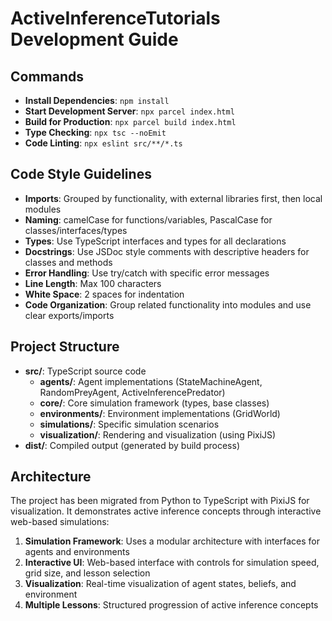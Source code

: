 # ActiveInferenceTutorials Development Guide

## Commands
- **Install Dependencies**: `npm install`
- **Start Development Server**: `npx parcel index.html`
- **Build for Production**: `npx parcel build index.html`
- **Type Checking**: `npx tsc --noEmit`
- **Code Linting**: `npx eslint src/**/*.ts`

## Code Style Guidelines
- **Imports**: Grouped by functionality, with external libraries first, then local modules
- **Naming**: camelCase for functions/variables, PascalCase for classes/interfaces/types
- **Types**: Use TypeScript interfaces and types for all declarations
- **Docstrings**: Use JSDoc style comments with descriptive headers for classes and methods
- **Error Handling**: Use try/catch with specific error messages
- **Line Length**: Max 100 characters
- **White Space**: 2 spaces for indentation
- **Code Organization**: Group related functionality into modules and use clear exports/imports

## Project Structure
- **src/**: TypeScript source code
  - **agents/**: Agent implementations (StateMachineAgent, RandomPreyAgent, ActiveInferencePredator)
  - **core/**: Core simulation framework (types, base classes)
  - **environments/**: Environment implementations (GridWorld)
  - **simulations/**: Specific simulation scenarios 
  - **visualization/**: Rendering and visualization (using PixiJS)
- **dist/**: Compiled output (generated by build process)

## Architecture
The project has been migrated from Python to TypeScript with PixiJS for visualization. It demonstrates active inference concepts through interactive web-based simulations:

1. **Simulation Framework**: Uses a modular architecture with interfaces for agents and environments
2. **Interactive UI**: Web-based interface with controls for simulation speed, grid size, and lesson selection
3. **Visualization**: Real-time visualization of agent states, beliefs, and environment
4. **Multiple Lessons**: Structured progression of active inference concepts